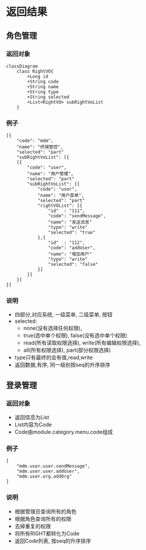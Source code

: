 # 返回结果
## 角色管理
### 返回对象
```mermaid
classDiagram
	class RightVO{
	    +Long id
		+String code
		+String name
		+String type
		+String selected
		+List<RightVO> subRightVoList
	}
```

### 例子
```
[{
	"code": "mdm",
	"name": "终端管控",
	"selected": "part"
	"subRightVoList": [{
	[{
		"code": "user",
		"name": "用户管理",
		"selected": "part"
		"subRightVoList": [{
			"code": "user",
			"name": "用户菜单",
			"selected": "part"
			"rightVOList": [{
			    "id"  : "111",
				"code": "sendMessage",
				"name": "发送消息"
				"type": "write"
				"selected": "true"
			},{
				"id"  : "112",
				"code": "addUser",
				"name": "增加用户"
				"type": "write"
				"selected": "false"
			}]
		}]
	}]
}]
```

### 说明

- 四部分,对应系统, 一级菜单, 二级菜单, 按钮
- selected: 
	- none(没有选择任何权限), 
	- true(选中单个权限), false(没有选中单个权限)
	- read(所有读取权限选择), write(所有编辑权限选择),
	-  all(所有权限选择), part(部分权限选择)
- type只有最终的会有值,read,write
- 返回数据,有序, 同一级别按seq的升序排序
## 登录管理
### 返回对象
- 返回信息为List
- List内容为Code
- Code由module.category.menu.code组成
### 例子
```
[
	"mdm.user.user.sendMessage",
	"mdm.user.user.addUser",
	"mdm.user.org.addOrg"
]
```

### 说明
- 根据管理员查询所有的角色
- 根据角色查询所有的权限
- 去掉重复的权限
- 将所有RIGHT都转化为Code
- 返回Code列表, 按seq的升序排序